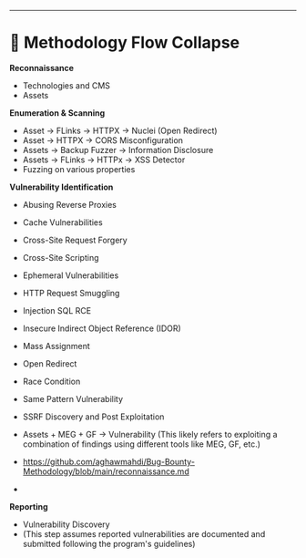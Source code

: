 ---

# 🦾 Methodology Flow Collapse

**Reconnaissance**

* Technologies and CMS
* Assets

**Enumeration & Scanning**

* Asset → FLinks → HTTPX → Nuclei (Open Redirect)
* Asset → HTTPX → CORS Misconfiguration
* Assets → Backup Fuzzer → Information Disclosure
* Assets → FLinks → HTTPx → XSS Detector
* Fuzzing on various properties

**Vulnerability Identification**

* Abusing Reverse Proxies
* Cache Vulnerabilities
* Cross-Site Request Forgery
* Cross-Site Scripting
* Ephemeral Vulnerabilities
* HTTP Request Smuggling
* Injection SQL RCE
* Insecure Indirect Object Reference (IDOR)
* Mass Assignment
* Open Redirect
* Race Condition
* Same Pattern Vulnerability
* SSRF Discovery and Post Exploitation
* Assets + MEG + GF → Vulnerability (This likely refers to exploiting a combination of findings using different tools like MEG, GF, etc.)

* https://github.com/aghawmahdi/Bug-Bounty-Methodology/blob/main/reconnaissance.md
* 

**Reporting**

* Vulnerability Discovery
* (This step assumes reported vulnerabilities are documented and submitted following the program's guidelines)
